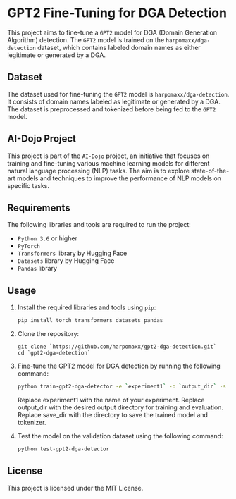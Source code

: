 # GPT2 Fine-Tuning for DGA Detection

This project aims to fine-tune a `GPT2` model for DGA (Domain Generation Algorithm) detection. The `GPT2` model is trained on the `harpomaxx/dga-detection` dataset, which contains labeled domain names as either legitimate or generated by a DGA.

## Dataset

The dataset used for fine-tuning the `GPT2` model is `harpomaxx/dga-detection`. It consists of domain names labeled as legitimate or generated by a DGA. The dataset is preprocessed and tokenized before being fed to the `GPT2` model.

## AI-Dojo Project

This project is part of the `AI-Dojo` project, an initiative that focuses on training and fine-tuning various machine learning models for different natural language processing (NLP) tasks. The aim is to explore state-of-the-art models and techniques to improve the performance of NLP models on specific tasks.

## Requirements

The following libraries and tools are required to run the project:

- `Python 3.6` or higher
- `PyTorch`
- `Transformers` library by Hugging Face
- `Datasets` library by Hugging Face
- `Pandas` library

## Usage

1. Install the required libraries and tools using `pip`:

   ```bash
   pip install torch transformers datasets pandas
   ```
2. Clone the repository:

   ```
   git clone `https://github.com/harpomaxx/gpt2-dga-detection.git`
   cd `gpt2-dga-detection`
   ```
3. Fine-tune the GPT2 model for DGA detection by running the following command:

   ```bash
   python train-gpt2-dga-detector -e `experiment1` -o `output_dir` -s `save_dir`
   ```
   Replace experiment1 with the name of your experiment.
   Replace output_dir with the desired output directory for training and evaluation.
   Replace save_dir with the directory to save the trained model and tokenizer.

4. Test the model on the validation dataset using the following command:
   ```bash
   python test-gpt2-dga-detector
   ```


## License
This project is licensed under the MIT License.

